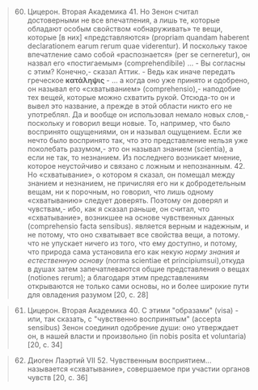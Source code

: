 >60. Цицерон. Вторая Академика 41. Но Зенон считал достоверными не все впечатления, а лишь те, которые обладают особым свойством «обнаруживать» те вещи, которые [в них] «представляются» (propriam quandam haberent declarationem earum гегum quae viderentur). И поскольку такое впечатление само собой «распознается» (per se cerneretur), он назвал его «постигаемым» (comprehendibile) ... - Вы согласны с этим?­ Конечно,- сказал Аттик. - Ведь как иначе передать греческое **κατάληψις** - ... а когда оно уже принято и одобрено, он называл его «схватыванием» (comprehensio),- наподобие тех вещей, которые можно схватить рукой. Отсюда-то он и вывел это название, а прежде в этой области никто его не употреблял. Да и вообще он использовал немало новых слов,- поскольку и говорил вещи новые. То, например, что было воспринято ощущениями, он и называл ощущением. Если же нечто было воспринято так, что это представление нельзя уже поколебать разумом,- это он называл знанием (scientia), а если не так, то незнанием. Из последнего возникает мнение, которое неустойчиво и связано с ложным и непознанным. 42. Но «схватывание», о котором я сказал, он помещал между знанием и незнанием, не причисляя его ни к добродетельным вещам, ни к порочным, но говорил, что лишь одному «схватыванию» следует доверять. Поэтому он доверял и чувствам,- ибо, как я сказал раньше, он считал, что «схватывание», возникшее на основе чувственных данных (comprehensio facta sensibus). является верным и надежным, и не потому, что оно схватывает все свойства вещи, а потому. что не упускает ничего из того, что ему доступно, и потому, что природа сама установила его как некую *норму знания и естественную основу* (norma scientiae et principiumsui),откуда в душах затем запечатлеваются общие представления о вещах (notiones rerum); а благодаря этим представлениям открываются не только сами основы, но и более широкие пути для овладения разумом [20, c. 28]

>61. Цицерон. Вторая Академика 40. С этими "образами" (visa) - или, так сказать, с "чувственно воспринятым" (accepta sensibus) Зенон соединил одобрение души: оно утверждает он, в нашей власти и произвольно (in nobis posita et voluntaria) [20, c. 34]

>62. Диоген Лаэртий VII 52. Чувственным восприятием... называется «схватывание», совершаемое при участии органов чувств [20, c. 36]

